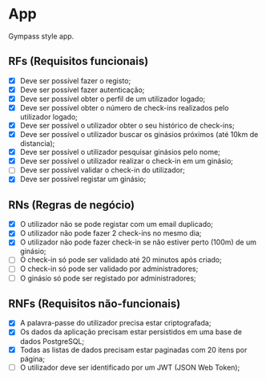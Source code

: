 # App

Gympass style app.

## RFs (Requisitos funcionais)

- [x] Deve ser possível fazer o registo;
- [x] Deve ser possível fazer autenticação;
- [x] Deve ser possível obter o perfil de um utilizador logado;
- [x] Deve ser possível obter o número de check-ins realizados pelo utilizador logado;
- [x] Deve ser possível o utilizador obter o seu histórico de check-ins;
- [x] Deve ser possível o utilizador buscar os ginásios próximos (até 10km de distancia);
- [x] Deve ser possível o utilizador pesquisar ginásios pelo nome;
- [x] Deve ser possível o utilizador realizar o check-in em um ginásio;
- [ ] Deve ser possível validar o check-in do utilizador;
- [x] Deve ser possível registar um ginásio;

## RNs (Regras de negócio)

- [x] O utilizador não se pode registar com um email duplicado;
- [x] O utilizador não pode fazer 2 check-ins no mesmo dia;
- [x] O utilizador não pode fazer check-in se não estiver perto (100m) de um ginásio;
- [ ] O check-in só pode ser validado até 20 minutos após criado;
- [ ] O check-in só pode ser validado por administradores;
- [ ] O ginásio só pode ser registado por administradores;

## RNFs (Requisitos não-funcionais)

- [x] A palavra-passe do utilizador precisa estar criptografada;
- [x] Os dados da aplicação precisam estar persistidos em uma base de dados PostgreSQL;
- [x] Todas as listas de dados precisam estar paginadas com 20 itens por página;
- [ ] O utilizador deve ser identificado por um JWT (JSON Web Token);